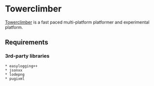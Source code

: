 Towerclimber
============

[Towerclimber][1] is a fast paced multi-platform platformer and experimental platform.

Requirements
------------
### 3rd-party libraries
    * easylogging++
    * jsonxx
    * lodepng
    * pugixml

[1]: http://www.towerclimber.com "Towerclimber"
